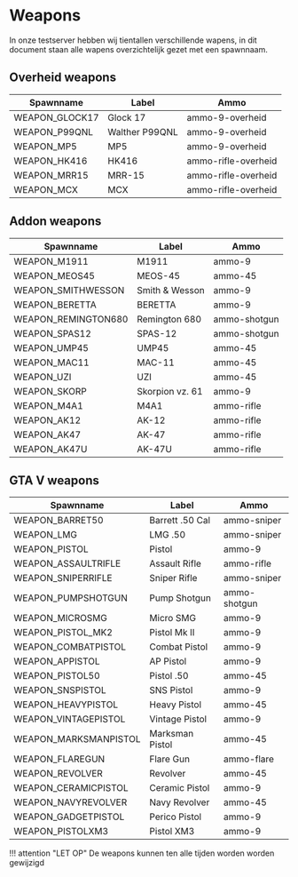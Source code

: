 # Weapons

In onze testserver hebben wij tientallen verschillende wapens, in dit document staan alle wapens overzichtelijk gezet met een spawnnaam.

## Overheid weapons
| Spawnname            | Label                  | Ammo               |
|----------------------|------------------------|--------------------|
| WEAPON_GLOCK17       | Glock 17              | ammo-9-overheid    |
| WEAPON_P99QNL        | Walther P99QNL        | ammo-9-overheid    |
| WEAPON_MP5           | MP5                   | ammo-9-overheid    |
| WEAPON_HK416         | HK416                 | ammo-rifle-overheid|
| WEAPON_MRR15         | MRR-15                | ammo-rifle-overheid|
| WEAPON_MCX           | MCX                   | ammo-rifle-overheid|


## Addon weapons
| Spawnname            | Label                  | Ammo               |
|----------------------|------------------------|--------------------|
| WEAPON_M1911         | M1911                 | ammo-9             |
| WEAPON_MEOS45        | MEOS-45               | ammo-45            |
| WEAPON_SMITHWESSON   | Smith & Wesson        | ammo-9             |
| WEAPON_BERETTA       | BERETTA               | ammo-9             |
| WEAPON_REMINGTON680  | Remington 680         | ammo-shotgun       |
| WEAPON_SPAS12        | SPAS-12               | ammo-shotgun       |
| WEAPON_UMP45         | UMP45                 | ammo-45            |
| WEAPON_MAC11         | MAC-11                | ammo-45            |
| WEAPON_UZI           | UZI                   | ammo-45            |
| WEAPON_SKORP         | Skorpion vz. 61       | ammo-9             |
| WEAPON_M4A1          | M4A1                  | ammo-rifle         |
| WEAPON_AK12          | AK-12                 | ammo-rifle         |
| WEAPON_AK47          | AK-47                 | ammo-rifle         |
| WEAPON_AK47U         | AK-47U                | ammo-rifle         |

## GTA V weapons
| Spawnname            | Label                  | Ammo               |
|----------------------|------------------------|--------------------|
| WEAPON_BARRET50      | Barrett .50 Cal       | ammo-sniper        |
| WEAPON_LMG           | LMG .50               | ammo-sniper        |
| WEAPON_PISTOL        | Pistol                | ammo-9             |
| WEAPON_ASSAULTRIFLE  | Assault Rifle         | ammo-rifle         |
| WEAPON_SNIPERRIFLE   | Sniper Rifle          | ammo-sniper        |
| WEAPON_PUMPSHOTGUN   | Pump Shotgun          | ammo-shotgun       |
| WEAPON_MICROSMG      | Micro SMG             | ammo-9             |
| WEAPON_PISTOL_MK2    | Pistol Mk II          | ammo-9             |
| WEAPON_COMBATPISTOL  | Combat Pistol         | ammo-9             |
| WEAPON_APPISTOL      | AP Pistol             | ammo-9             |
| WEAPON_PISTOL50      | Pistol .50            | ammo-45            |
| WEAPON_SNSPISTOL     | SNS Pistol            | ammo-9             |
| WEAPON_HEAVYPISTOL   | Heavy Pistol          | ammo-45            |
| WEAPON_VINTAGEPISTOL | Vintage Pistol        | ammo-9             |
| WEAPON_MARKSMANPISTOL| Marksman Pistol       | ammo-45            |
| WEAPON_FLAREGUN      | Flare Gun             | ammo-flare         |
| WEAPON_REVOLVER      | Revolver              | ammo-45            |
| WEAPON_CERAMICPISTOL | Ceramic Pistol        | ammo-9             |
| WEAPON_NAVYREVOLVER  | Navy Revolver         | ammo-45            |
| WEAPON_GADGETPISTOL  | Perico Pistol         | ammo-9             |
| WEAPON_PISTOLXM3     | Pistol XM3            | ammo-9             |

!!! attention "LET OP"
    De weapons kunnen ten alle tijden worden worden gewijzigd